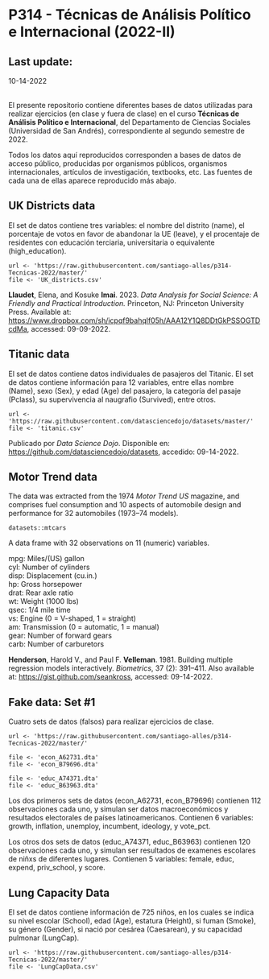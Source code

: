 P314 - Técnicas de Análisis Político e Internacional (2022-II)
=================================

Last update:
------------------
10-14-2022

</br >El presente repositorio contiene diferentes bases de datos utilizadas para realizar ejercicios (en clase y fuera de clase) en el curso <b>Técnicas de Análisis Político e Internacional</b>, del Departamento de Ciencias Sociales (Universidad de San Andrés), correspondiente al segundo semestre de 2022.

Todos los datos aquí reproducidos corresponden a bases de datos de acceso público, producidas por organismos públicos, organismos internacionales, artículos de investigación, textbooks, etc. Las fuentes de cada una de ellas aparece reproducido más abajo.

UK Districts data
------------------

El set de datos contiene tres variables: el nombre del distrito (name), el porcentaje de votos en favor de abandonar la UE (leave), y el procentaje de residentes con educación terciaria, universitaria o equivalente (high_education).
<pre><code>url <- 'https://raw.githubusercontent.com/santiago-alles/p314-Tecnicas-2022/master/'
file <- 'UK_districts.csv'</pre></code>
<b>Llaudet</b>, Elena, and Kosuke <b>Imai</b>. 2023. <i>Data Analysis for Social Science: A Friendly and Practical Introduction.</i> Princeton, NJ: Princeton University Press. Available at: <https://www.dropbox.com/sh/icpqf9bahqlf05h/AAA12Y1Q8DDtGkPSSOGTDcdMa>, accessed: 09-09-2022.

Titanic data
------------------

El set de datos contiene datos individuales de pasajeros del Titanic. El set de datos contiene información para 12 variables, entre ellas nombre (Name), sexo (Sex), y edad (Age) del pasajero, la categoría del pasaje (Pclass), su supervivencia al naugrafio (Survived), entre otros.
<pre><code>url <- 'https://raw.githubusercontent.com/datasciencedojo/datasets/master/'
file <- 'titanic.csv'</pre></code>

Publicado por <i>Data Science Dojo</i>. Disponible en: <https://github.com/datasciencedojo/datasets>, accedido: 09-14-2022.

Motor Trend data
------------------

The data was extracted from the 1974 <i>Motor Trend US</i> magazine, and comprises fuel consumption and 10 aspects of automobile design and performance for 32 automobiles (1973–74 models).
<pre><code>datasets::mtcars</pre></code>

A data frame with 32 observations on 11 (numeric) variables.

mpg:	Miles/(US) gallon</br >
cyl:	Number of cylinders</br >
disp:	Displacement (cu.in.)</br >
hp:	Gross horsepower</br >
drat:	Rear axle ratio</br >
wt:	Weight (1000 lbs)</br >
qsec:	1/4 mile time</br >
vs:	Engine (0 = V-shaped, 1 = straight)</br >
am:	Transmission (0 = automatic, 1 = manual)</br >
gear:	Number of forward gears</br >
carb:	Number of carburetors</br >

<b>Henderson</b>, Harold V., and Paul F. <b>Velleman</b>. 1981. Building multiple regression models interactively. <i>Biometrics</i>, 37 (2): 391–411. Also available at: <https://gist.github.com/seankross>, accessed: 09-14-2022.

Fake data: Set #1
------------------

Cuatro sets de datos (falsos) para realizar ejercicios de clase.

<pre><code>url <- 'https://raw.githubusercontent.com/santiago-alles/p314-Tecnicas-2022/master/'

file <- 'econ_A62731.dta'
file <- 'econ_B79696.dta'

file <- 'educ_A74371.dta'
file <- 'educ_B63963.dta'</pre></code>

Los dos primeros sets de datos (econ_A62731, econ_B79696) contienen 112 observaciones cada uno, y simulan ser datos macroeconómicos y resultados electorales de países latinoamericanos. Contienen 6 variables: growth, inflation, unemploy, incumbent, ideology, y vote_pct.

Los otros dos sets de datos (educ_A74371, educ_B63963) contienen 120 observaciones cada uno, y simulan ser resultados de examenes escolares de niñxs de diferentes lugares. Contienen 5 variables: female, educ, expend, priv_school, y score.

Lung Capacity Data
------------------

El set de datos contiene información de 725 niños, en los cuales se indica su nivel escolar (School), edad (Age), estatura (Height), si fuman (Smoke), su género (Gender), si nació por cesárea (Caesarean), y su capacidad pulmonar (LungCap).

<pre><code>url <- 'https://raw.githubusercontent.com/santiago-alles/p314-Tecnicas-2022/master/'
file <- 'LungCapData.csv'</pre></code>

